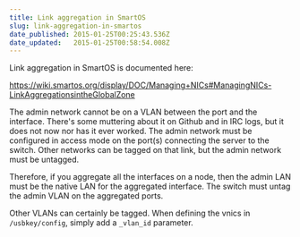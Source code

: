```yaml
---
title: Link aggregation in SmartOS
slug: link-aggregation-in-smartos
date_published: 2015-01-25T00:25:43.536Z
date_updated:   2015-01-25T00:58:54.008Z
---
```


Link aggregation in SmartOS is documented here:

https://wiki.smartos.org/display/DOC/Managing+NICs#ManagingNICs-LinkAggregationsintheGlobalZone

The admin network cannot be on a VLAN between the port and the interface. There's some muttering about it on Github and in IRC logs, but it does not now nor has it ever worked. The admin network must be configured in access mode on the port(s) connecting the server to the switch. Other networks can be tagged on that link, but the admin network must be untagged.

Therefore, if you aggregate all the interfaces on a node, then the admin LAN must be the native LAN for the aggregated interface. The switch must untag the admin VLAN on the aggregated ports.

Other VLANs can certainly be tagged. When defining the vnics in `/usbkey/config`, simply add a `_vlan_id` parameter.
